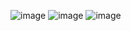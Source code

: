 
![image](https://user-images.githubusercontent.com/93401634/156789534-d7e15198-fe3d-4503-9abe-9e3a4fbe5d34.png)
![image](https://user-images.githubusercontent.com/93401634/156790017-f10bacb0-d115-4445-a6bd-c14df3bfc64f.png)
![image](https://user-images.githubusercontent.com/93401634/156790226-d434e984-6c02-4689-a56f-c3fe6f4d6744.png)
